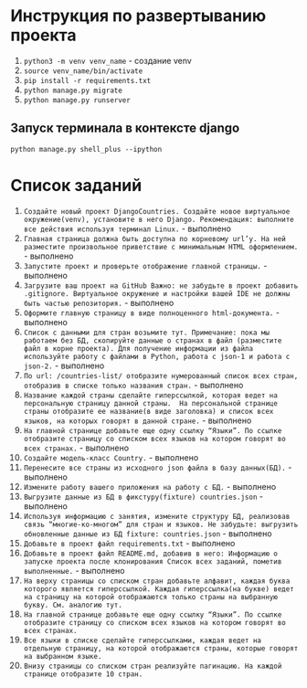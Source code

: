 # Инструкция по развертыванию проекта

1. `python3 -m venv venv_name` - создание venv
2. `source venv_name/bin/activate`
3. `pip install -r requirements.txt`
4. `python manage.py migrate`
5. `python manage.py runserver`

## Запуск терминала в контексте django

`python manage.py shell_plus --ipython`

# Список заданий

1. `Создайте новый проект DjangoCountries. Создайте новое виртуальное окружение(venv), установите в него Django.
Рекомендация: выполните все действия используя терминал Linux.` - выполнено
2. `Главная страница должна быть доступна по корневому url’у.
На ней разместите произвольное приветствие c минимальным HTML оформлением.` - выполнено
3. `Запустите проект и проверьте отображение главной страницы.` - выполнено
4. `Загрузите ваш проект на GitHub Важно: не забудьте в проект добавить .gitignore. Виртуальное окружение и настройки вашей IDE не должны быть частью репозитория.` - выполнено
5. `Оформите главную страницу в виде полноценного html-документа.` - выполнено
6. `Список с данными для стран возьмите тут. Примечание: пока мы работаем без БД, скопируйте данные о странах в файл (разместите файл в корне проекта).
 Для получение информации из файла используйте работу с файлами в Python, работа с json-1 и работа с json-2.` - выполнено
7. `По url: /countries-list/ отобразите нумерованный список всех стран, отобразив в списке только названия стран.` - выполнено
8. `Название каждой страны сделайте гиперссылкой, которая ведет на персональную страницу данной страны. 
На персональной странице страны отобразите ее название(в виде заголовка) и список всех языков, на которых говорят в данной стране.` - выполнено
9. `На главной странице добавьте еще одну ссылку “Языки”. По ссылке отобразите страницу со списком всех языков на котором говорят во всех странах.` - выполнено
10. `Создайте модель-класс Country.` - выполнено
11. `Перенесите все страны из исходного json файла в базу данных(БД).` - выполнено
12. `Измените работу вашего приложения на работу с БД.` - выполнено
13. `Выгрузите данные из БД в фикстуру(fixture) countries.json` - выполнено
14. `Используя информацию с занятия, измените структуру БД, реализовав связь “многие-ко-многом” для стран и языков.
Не забудьте: выгрузить обновленные данные из БД fixture: countries.json` - выполнено
15. `Добавьте в проект файл requirements.txt` - выполнено
16. `Добавьте в проект файл README.md, добавив в него:
Информацию о запуске проекта после клонирования
Список всех заданий, пометив выполненные.` - выполнено
17. `На верху страницы со списком стран добавьте алфавит, каждая буква которого является гиперссылкой. Каждая гиперссылка(на букве) ведет на страницу на которой отображаются только страны на выбранную букву. См. аналогию тут.`
18. `На главной странице добавьте еще одну ссылку “Языки”. По ссылке отобразите страницу со списком всех языков на котором говорят во всех странах.`
19. `Все языки в списке сделайте гиперссылками, каждая ведет на отдельную страницу, на которой отображаются страны, которые говорят на выбранном языке.`
20. `Внизу страницы со списком стран реализуйте пагинацию. На каждой странице отобразите 10 стран.`

